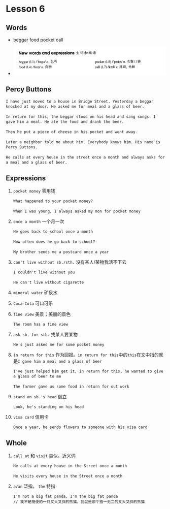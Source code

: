 # Lesson 6

## Words

- beggar food pocket call

- ![Words](../../../Images/Part2/01/words-6.png)

## Percy Buttons

```
I have just moved to a house in Bridge Street. Yesterday a beggar knocked at my door. He asked me for meal and a glass of beer.

In return for this, the beggar stood on his head and sang songs. I gave him a meal. He ate the food and drank the beer.

Then he put a piece of cheese in his pocket and went away.

Later a neighbor told me about him. Everybody knows him. His name is Percy Buttons.

He calls at every house in the street once a month and always asks for a meal and a glass of beer.
```

## Expressions

1. `pocket money` 零用钱

   ```
   What happened to your pocket money?

   When I was young, I always asked my mon for pocket money
   ```

2. `once a month` 一个月一次

   ```
   He goes back to school once a month

   How often does he go back to school?

   My brother sends me a postcard once a year
   ```

3. `can't live without sb./sth.` 没有某人/某物我活不下去

   ```
   I couldn't live without you

   He can't live without cigarette
   ```

4. `mineral water` 矿泉水

5. `Coca-Cola` 可口可乐

6. `fine view` 美景；美丽的景色

   ```
   The room has a fine view
   ```

7. `ask sb. for sth.` 找某人要某物

   ```
   He's just asked me for some pocket money
   ```

8. `in return for this` 作为回报。`in return for this`中的`this`在文中指的就是`I gave him a meal and a glass of beer`

   ```
   I've just helped him get it, in return for this, he wanted to give a glass of beer to me

   The farmer gave us some food in return for out work
   ```

9. `stand on sb.'s head` 倒立

   ```
   Look, he's standing on his head
   ```

10. `visa card` 信用卡

    ```
    Once a year, he sends flowers to someone with his visa card
    ```

## Whole

1. `call at` 和 `visit` 类似。近义词

   ```
   He calls at every house in the Street once a month

   He visits every house in the Street once a month
   ```

2. `a/an` 泛指。 `the` 特指

   ```
   I'm not a big fat panda, I'm the big fat panda
   // 我不是随便的一只又大又胖的熊猫，我就是那个独一无二的又大又胖的熊猫
   ```
